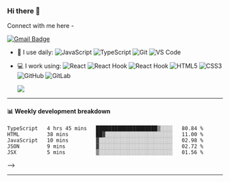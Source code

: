 ### Hi there 👋



Connect with me here -

[![Gmail Badge](https://img.shields.io/badge/-403216075@qq.com-c14438?style=plastic&logo=foxmail&logoColor=white&link=mailto:403216075@qq.com)](mailto:403216075@qq.com)

<!-- - 🔭 I’m currently working on ... -->

- 🚀 I use daily: 
  ![JavaScript](https://img.shields.io/badge/-JavaScript-black?style=plastic&logo=javascript)
  ![TypeScript](https://img.shields.io/badge/-TypeScript-black?style=plastic&logo=typescript)
  ![Git](https://img.shields.io/badge/-Git-black?style=plastic&logo=git)
  ![VS Code](https://img.shields.io/badge/-VS%20Code-007ACC?style=plastic&logo=visual-studio-code)
- 💻 I work using:
  ![React](https://img.shields.io/badge/-React-3b2e5a?style=plastic&logo=react)
  ![React Hook](https://img.shields.io/badge/-React%20Hook-3b2e5a?style=plastic&logo=react)
  ![React Hook](https://img.shields.io/badge/-Ant%20Design-0170fe?style=plastic&logo=Ant%20Design)
  ![HTML5](https://img.shields.io/badge/-HTML5-E34F26?style=plastic&logo=html5&logoColor=white)
  ![CSS3](https://img.shields.io/badge/-CSS3-1572B6?style=plastic&logo=css3)
  ![GitHub](https://img.shields.io/badge/-GitHub-181717?style=plastic&logo=github)
  ![GitLab](https://img.shields.io/badge/-GitLab-FCA121?style=plastic&logo=gitlab)
  
  [<img  src="https://github-readme-stats.vercel.app/api?username=Rthong&theme=dark&show_icons=true">](https://metrics.lecoq.io/Rthong?template=classic)

<!-- - 🌱 I’m currently learning ... 
- 👯 I’m looking to collaborate on ...
- 🤔 I’m looking for help with ...
- 💬 Ask me about ...
- 📫 How to reach me: ...
- 😄 Pronouns: ...
- ⚡ Fun fact: ...
-->

---

#### :bar_chart: Weekly development breakdown
<!--
<!--START_SECTION:waka-->
```text
TypeScript   4 hrs 45 mins   ████████████████████▒░░░░   80.84 % 
HTML         38 mins         ██▓░░░░░░░░░░░░░░░░░░░░░░   11.00 % 
JavaScript   10 mins         ▓░░░░░░░░░░░░░░░░░░░░░░░░   02.98 % 
JSON         9 mins          ▓░░░░░░░░░░░░░░░░░░░░░░░░   02.72 % 
JSX          5 mins          ▒░░░░░░░░░░░░░░░░░░░░░░░░   01.56 % 
```
<!--END_SECTION:waka-->
-->

---

